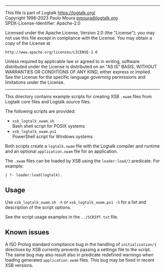 ________________________________________________________________________

This file is part of Logtalk <https://logtalk.org/>  
Copyright 1998-2023 Paulo Moura <pmoura@logtalk.org>  
SPDX-License-Identifier: Apache-2.0

Licensed under the Apache License, Version 2.0 (the "License");
you may not use this file except in compliance with the License.
You may obtain a copy of the License at

    http://www.apache.org/licenses/LICENSE-2.0

Unless required by applicable law or agreed to in writing, software
distributed under the License is distributed on an "AS IS" BASIS,
WITHOUT WARRANTIES OR CONDITIONS OF ANY KIND, either express or implied.
See the License for the specific language governing permissions and
limitations under the License.
________________________________________________________________________


This directory contains example scripts for creating XSB `.xwam` files
from Logtalk core files and Logtalk source files.

The following scripts are provided:

- `xsb_logtalk_xwam.sh`  
	Bash shell script for POSIX systems
- `xsb_logtalk_xwam.ps1`  
	PowerShell script for Windows systems

Both scripts create a `logtalk.xwam` file with the Logtalk compiler and
runtime and an optional `application.xwam` file for an application.

The `.xwam` files can be loaded by XSB using the `loader:load/1` predicate.
For example:

	| ?- loader:load(logtalk).

Usage
-----

Use `xsb_logtalk_xwam.sh -h` or `xsb_logtalk_xwam.ps1 -h` for a list and
description of the script options.

See the script usage examples in the `../SCRIPT.txt` file.

Known issues
------------

A ISO Prolog standard compliance bug in the handling of `initialization/1`
directives by XSB currently prevents passing a settings file to the script.
The same bug may also result also in predicate redefined warnings when
loading generated `application.xwam` files. This bug may be fixed in
recent XSB versions.
